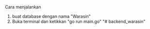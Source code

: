 Cara menjalankan
1. buat database dengan nama "Warasin"
2. Buka terminal dan ketikkan "go run main.go"
"# backend_warasin" 
